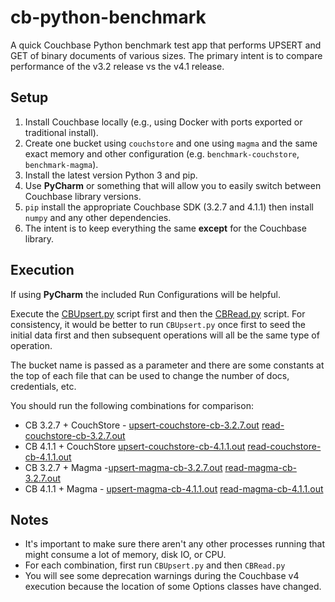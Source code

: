 # cb-python-benchmark

A quick Couchbase Python benchmark test app that performs UPSERT and GET of binary documents of various sizes.
The primary intent is to compare performance of the v3.2 release vs the v4.1 release.

## Setup

1. Install Couchbase locally (e.g., using Docker with ports exported or traditional install).
2. Create one bucket using `couchstore` and one using `magma` and the same exact memory and other configuration (e.g. `benchmark-couchstore`, `benchmark-magma`).
3. Install the latest version Python 3 and pip.
4. Use **PyCharm** or something that will allow you to easily switch between Couchbase library versions.
5. `pip` install the appropriate Couchbase SDK (3.2.7 and 4.1.1) then install `numpy` and any other dependencies.
5. The intent is to keep everything the same **except** for the Couchbase library.


## Execution

If using **PyCharm** the included Run Configurations will be helpful.

Execute the [CBUpsert.py](./CBUpsert.py) script first and then the [CBRead.py](./CBRead.py) script.
For consistency, it would be better to run `CBUpsert.py` once first to seed the initial data first and then subsequent operations will all be the same type of operation.

The bucket name is passed as a parameter and there are some constants at the top of each file that can be used to change the number of docs, credentials, etc.

You should run the following combinations for comparison:
- CB 3.2.7 + CouchStore - [upsert-couchstore-cb-3.2.7.out](upsert-couchstore-cb-3.2.7.out) [read-couchstore-cb-3.2.7.out](read-couchstore-cb-3.2.7.out)
- CB 4.1.1 + CouchStore [upsert-couchstore-cb-4.1.1.out](upsert-couchstore-cb-4.1.1.out) [read-couchstore-cb-4.1.1.out](read-couchstore-cb-4.1.1.out)
- CB 3.2.7 + Magma -[upsert-magma-cb-3.2.7.out](upsert-magma-cb-3.2.7.out) [read-magma-cb-3.2.7.out](read-magma-cb-3.2.7.out)
- CB 4.1.1 + Magma - [upsert-magma-cb-4.1.1.out](upsert-magma-cb-4.1.1.out) [read-magma-cb-4.1.1.out](read-magma-cb-4.1.1.out)


## Notes

- It's important to make sure there aren't any other processes running that might consume a lot of memory, disk IO, or CPU.
- For each combination, first run `CBUpsert.py` and then `CBRead.py`
- You will see some deprecation warnings during the Couchbase v4 execution because the location of some Options classes have changed.